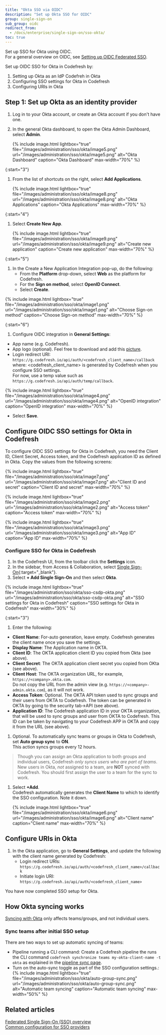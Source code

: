 ```yaml
---
title: "Okta SSO via OIDC"
description: "Set up Okta SSO for OIDC"
group: single-sign-on
sub_group: oidc
redirect_from:
  - /docs/enterprise/single-sign-on/sso-okta/
toc: true
---
```

Set up SSO for Okta using OIDC.  
For a general overview on OIDC, see [Setting up OIDC Federated SSO]({{site.baseurl}}/docs/single-sign-on/oidc).  


Set up OIDC SSO for Okta in Codefresh by:
1. Setting up Okta as an IdP Codefreh in Okta 
1. Configuring SSO settings for Okta in Codefresh
1. Configuring URIs in Okta

## Step 1: Set up Okta as an identity provider

1. Log in to your Okta account, or create an Okta account if you don't have one. 
1. In the general Okta dashboard, to open the Okta Admin Dashboard, select **Admin**.
   
   {% include image.html 
  lightbox="true" 
  file="/images/administration/sso/okta/image5.png" 
  url="/images/administration/sso/okta/image5.png"
  alt="Okta Dashboard"
  caption="Okta Dashboard"
  max-width="70%"
  %}

{:start="3"}
1. From the list of shortcuts on the right, select **Add Applications**.
   
   {% include image.html 
  lightbox="true" 
  file="/images/administration/sso/okta/image8.png" 
  url="/images/administration/sso/okta/image8.png"
  alt="Okta Applications"
  caption="Okta Applications"
  max-width="70%"
  %}

{:start="4"}
1. Select **Create New App**.
   
   {% include image.html 
  lightbox="true" 
  file="/images/administration/sso/okta/image9.png" 
  url="/images/administration/sso/okta/image9.png"
  alt="Create new application"
  caption="Create new application"
  max-width="70%"
  %}

{:start="5"}
1. In the Create a New Application Integration pop-up, do the following:
   * From the **Platform** drop-down, select **Web** as the platform for Codefresh.
   * For the **Sign on method**, select **OpenID Connect**. 
   * Select **Create**.

  {% include image.html 
  lightbox="true" 
  file="/images/administration/sso/okta/image1.png" 
  url="/images/administration/sso/okta/image1.png"
  alt="Choose Sign-on method"
  caption="Choose Sign-on method"
  max-width="70%"
  %}

{:start="6"}
1. Configure OIDC integration in **General Settings**:
  * App name (e.g. Codefresh).
  * App logo (optional). Feel free to download and add this [picture]({{site.baseurl}}/images/administration/sso/okta/codefresh-logo.png).
  * Login redirect URI: `https://g.codefresh.io/api/auth/<codefresh_client_name>/callback`   
    where:
    <codefresh_client_name> is generated by Codefresh when you configure SSO settings.  
    For now, use a temp value such as `https://g.codefresh.io/api/auth/temp/callback`.
  
   {% include image.html 
   lightbox="true" 
   file="/images/administration/sso/okta/image4.png" 
   url="/images/administration/sso/okta/image4.png"
   alt="OpenID integration"
   caption="OpenID integration"
   max-width="70%"
   %}
   * Select **Save**.

## Configure OIDC SSO settings for Okta in Codefresh
To configure OIDC SSO settings for Okta in Codefresh, you need the Client ID, Client Secret, Access token, and the Codefresh application ID as defined in Okta.
Copy the values from the following screens:

{% include image.html 
lightbox="true" 
file="/images/administration/sso/okta/image7.png" 
url="/images/administration/sso/okta/image7.png"
alt="Client ID and secret"
caption="Client ID and secret"
max-width="70%"
%}

{% include image.html 
lightbox="true" 
file="/images/administration/sso/okta/image2.png" 
url="/images/administration/sso/okta/image2.png"
alt="Access token"
caption="Access token"
max-width="70%"
%}

{% include image.html 
lightbox="true" 
file="/images/administration/sso/okta/image3.png" 
url="/images/administration/sso/okta/image3.png"
alt="App ID"
caption="App ID"
max-width="70%"
%}

### Configure SSO for Okta in Codefresh

1. In the Codefresh UI, from the toolbar click the **Settings** icon.
1. In the sidebar, from Access & Collaboration, select [Single Sign-On](https://g.codefresh.io/2.0/account-settings/single-sign-on){:target="\_blank"}.
1. Select **+ Add Single Sign-On** and then select **Okta**.

{% include image.html 
lightbox="true" 
file="/images/administration/sso/okta/sso-csdp-okta.png" 
url="/images/administration/sso/okta/sso-csdp-okta.png"
alt="SSO settings for Okta in Codefresh"
caption="SSO settings for Okta in Codefresh"
max-width="30%"
%}

{:start="3"}
1. Enter the following:
  * **Client Name**: For-auto generation, leave empty. Codefresh generates the client name once you save the settings.
  * **Display Name**: The Application name in OKTA.
  * **Client ID**: The OKTA application client ID you copied from Okta (see above).
  * **Client Secret**: The OKTA application client secret you copied from OKta (see above).
  * **Client Host**: The OKTA organization URL, for example, `https://<company>.okta.com`.   
    Do not copy the URL from the admin view (e.g. `https://<company>-admin.okta.com`), as it will not work.
  * **Access Token**: Optional. The OKTA API token used to sync groups and their users from OKTA to Codefresh. The token can be generated in OKTA by going to the security tab->API (see above).
  * **Application ID**: The Codefresh application ID in your OKTA organization, that will be used to sync groups and user from OKTA to Codefresh. This ID can be taken by navigating to your Codefresh APP in OKTA and copy it from the URL (see above).
1. Optional. To automatically sync teams or groups in Okta to Codefresh, set **Auto group sync** to **ON**.  
  This action syncs groups every 12 hours. 
  > Though you can assign an Okta application to both groups and individual users, Codefresh _only syncs users who are part of teams_.   
  New users in Okta, _not_ assigned to a team, are **NOT** synced with Codefresh. You should first assign the user to a team for the sync to work.
1. Select **+Add**.  
  Codefresh automatically generates the **Client Name** to which to identify the SSO configuration.
  Note it down. 
   
   {% include image.html 
  lightbox="true" 
  file="/images/administration/sso/okta/image6.png" 
  url="/images/administration/sso/okta/image6.png"
  alt="Client name"
  caption="Client name"
  max-width="70%"
  %}

## Configure URIs in Okta
1. In the Okta application, go to **General Settings**, and update the following with the client name generated by Codefresh:
   * Login redirect URIs: `https://g.codefresh.io/api/auth/<codefresh_client_name>/callback`
   * Initiate login URI: `https://g.codefresh.io/api/auth/<codefresh_client_name>`

You have now completed SSO setup for Okta. 

## How Okta syncing works
[Syncing with Okta]({{site.baseurl}}/docs/single-sign-on/sso-setup-oauth2/#syncing-of-teams-after-initial-sso-setup)
only affects teams/groups, and not individual users.



### Sync teams after initial SSO setup
There are two ways to set up automatic syncing of teams:

* Pipeline running a CLI command: Create a Codefresh pipeline the runs the CLI command `codefresh synchronize teams my-okta-client-name -t okta` as explained in the [pipeline sync page]({{site.baseurl}}/docs/single-sign-on/sso-setup-oauth2/#syncing-of-teams-after-initial-sso-setup).
* Turn on the auto-sync toggle as part of the SSO configuration settings.:
   {% include image.html 
  lightbox="true" 
  file="/images/administration/sso/okta/auto-group-sync.png" 
  url="/images/administration/sso/okta/auto-group-sync.png"
  alt="Automatic team syncing"
  caption="Automatic team syncing"
  max-width="50%"
  %}

## Related articles
[Federated Single Sign-On (SSO) overview]({{site.baseurl}}/docs/single-sign-on/)  
[Common configuration for SSO providers]({{site.baseurl}}/docs/single-sign-on/team-sync)  


